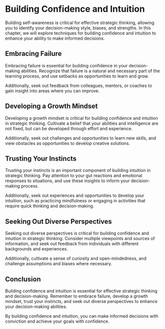 Building Confidence and Intuition
=====================================================================

Building self-awareness is critical for effective strategic thinking, allowing you to identify your decision-making style, biases, and strengths. In this chapter, we will explore techniques for building confidence and intuition to enhance your ability to make informed decisions.

Embracing Failure
-----------------

Embracing failure is essential for building confidence in your decision-making abilities. Recognize that failure is a natural and necessary part of the learning process, and use setbacks as opportunities to learn and grow.

Additionally, seek out feedback from colleagues, mentors, or coaches to gain insight into areas where you can improve.

Developing a Growth Mindset
---------------------------

Developing a growth mindset is critical for building confidence and intuition in strategic thinking. Cultivate a belief that your abilities and intelligence are not fixed, but can be developed through effort and experience.

Additionally, seek out challenges and opportunities to learn new skills, and view obstacles as opportunities to develop creative solutions.

Trusting Your Instincts
-----------------------

Trusting your instincts is an important component of building intuition in strategic thinking. Pay attention to your gut reactions and emotional responses to situations, and use these insights to inform your decision-making process.

Additionally, seek out experiences and opportunities to develop your intuition, such as practicing mindfulness or engaging in activities that require quick thinking and decision-making.

Seeking Out Diverse Perspectives
--------------------------------

Seeking out diverse perspectives is critical for building confidence and intuition in strategic thinking. Consider multiple viewpoints and sources of information, and seek out feedback from individuals with different backgrounds and experiences.

Additionally, cultivate a sense of curiosity and open-mindedness, and challenge assumptions and biases where necessary.

Conclusion
----------

Building confidence and intuition is essential for effective strategic thinking and decision-making. Remember to embrace failure, develop a growth mindset, trust your instincts, and seek out diverse perspectives to enhance your decision-making abilities.

By building confidence and intuition, you can make informed decisions with conviction and achieve your goals with confidence.
